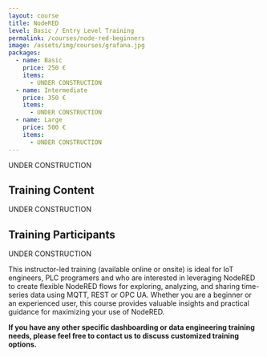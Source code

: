 ```yaml
---
layout: course
title: NodeRED
level: Basic / Entry Level Training
permalink: /courses/node-red-beginners
image: /assets/img/courses/grafana.jpg
packages:
  - name: Basic
    price: 250 €
    items:
      - UNDER CONSTRUCTION
  - name: Intermediate
    price: 350 €
    items:
      - UNDER CONSTRUCTION
  - name: Large
    price: 500 €
    items:
      - UNDER CONSTRUCTION
---
```


UNDER CONSTRUCTION

## Training Content

UNDER CONSTRUCTION

## Training Participants

UNDER CONSTRUCTION

This instructor-led training (available online or onsite) is ideal for IoT engineers, PLC programers and  who are interested in leveraging NodeRED to create flexible NodeRED flows for exploring, analyzing, and sharing time-series data using MQTT, REST or OPC UA. Whether you are a beginner or an experienced user, this course provides valuable insights and practical guidance for maximizing your use of NodeRED.

**If you have any other specific dashboarding or data engineering training needs, please feel free to contact us to discuss customized training options.**
